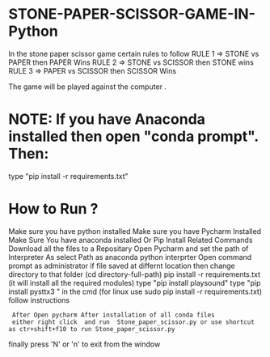 # STONE-PAPER-SCISSOR-GAME-IN-Python
 In the stone paper scissor game certain rules to follow
 RULE 1 => STONE vs PAPER then PAPER Wins
 RULE 2 => STONE vs SCISSOR then STONE wins
 RULE 3 => PAPER vs SCISSOR then SCISSOR Wins 
 
 The game will be played against the computer .  
 
# NOTE: If you have Anaconda installed then open "conda prompt". Then:
  type "pip install -r requirements.txt"

# How to Run ?
   Make sure you have python installed
	 Make sure you have Pycharm Installed
   Make Sure You have anaconda installed Or Pip Install Related Commands
	 Download all the files to a Repositary
   Open Pycharm and set the path of Interpreter As select Path as anaconda python interprter
	 Open command prompt as administrator
   if file saved at differnt location then change directory to that folder (cd directory-full-path)
   pip install -r requirements.txt (it will install all the required modules)
   type "pip install  playsound" type "pip install pysttx3 " in the cmd
	 (for linux use sudo pip install -r requirements.txt)
   follow instructions
	 
	 After Open pycharm After installation of all conda files
	 either right click  and run  Stone_paper_scissor.py or use shortcut as ctr+shift+f10 to run Stone_paper_scissor.py
   finally press 'N' or 'n' to exit from the window



 
   
 
 
 
 
 
 
 
 
 
 
 
 
